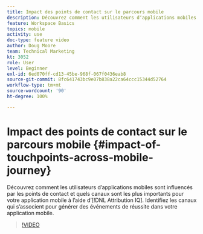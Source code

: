 ```yaml
---
title: Impact des points de contact sur le parcours mobile
description: Découvrez comment les utilisateurs dʼapplications mobiles sont influencés par les points de contact et quels canaux sont les plus importants pour votre application mobile à lʼaide dʼAttribution IQ. Identifiez les canaux qui sʼassocient pour générer des événements de réussite dans votre application mobile.
feature: Workspace Basics
topics: mobile
activity: use
doc-type: feature video
author: Doug Moore
team: Technical Marketing
kt: 3052
role: User
level: Beginner
exl-id: 6ed070ff-cd13-45be-968f-067f0436eab8
source-git-commit: 8fc641743bc9e07b838a22ca64ccc15344d52764
workflow-type: tm+mt
source-wordcount: '90'
ht-degree: 100%

---
```


# Impact des points de contact sur le parcours mobile {#impact-of-touchpoints-across-mobile-journey}

Découvrez comment les utilisateurs dʼapplications mobiles sont influencés par les points de contact et quels canaux sont les plus importants pour votre application mobile à lʼaide dʼ[!DNL Attribution IQ]. Identifiez les canaux qui sʼassocient pour générer des événements de réussite dans votre application mobile.

>[!VIDEO](https://video.tv.adobe.com/v/32092/?quality=12&learn=on&captions=fre_fr)
